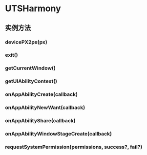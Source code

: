 # UTSHarmony


## 实例方法


### devicePX2px(px)

<!-- UTSJSON.UTSHarmony.devicePX2px.description -->

<!-- UTSJSON.UTSHarmony.devicePX2px.param -->

<!-- UTSJSON.UTSHarmony.devicePX2px.returnValue -->

<!-- UTSJSON.UTSHarmony.devicePX2px.test -->

<!-- UTSJSON.UTSHarmony.devicePX2px.compatibility -->

<!-- UTSJSON.UTSHarmony.devicePX2px.tutorial -->

### exit()

<!-- UTSJSON.UTSHarmony.exit.description -->

<!-- UTSJSON.UTSHarmony.exit.param -->

<!-- UTSJSON.UTSHarmony.exit.returnValue -->

<!-- UTSJSON.UTSHarmony.exit.test -->

<!-- UTSJSON.UTSHarmony.exit.compatibility -->

<!-- UTSJSON.UTSHarmony.exit.tutorial -->

### getCurrentWindow()

<!-- UTSJSON.UTSHarmony.getCurrentWindow.description -->

<!-- UTSJSON.UTSHarmony.getCurrentWindow.param -->

<!-- UTSJSON.UTSHarmony.getCurrentWindow.returnValue -->

<!-- UTSJSON.UTSHarmony.getCurrentWindow.test -->

<!-- UTSJSON.UTSHarmony.getCurrentWindow.compatibility -->

<!-- UTSJSON.UTSHarmony.getCurrentWindow.tutorial -->

### getUIAbilityContext()

<!-- UTSJSON.UTSHarmony.getUIAbilityContext.description -->

<!-- UTSJSON.UTSHarmony.getUIAbilityContext.param -->

<!-- UTSJSON.UTSHarmony.getUIAbilityContext.returnValue -->

<!-- UTSJSON.UTSHarmony.getUIAbilityContext.test -->

<!-- UTSJSON.UTSHarmony.getUIAbilityContext.compatibility -->

<!-- UTSJSON.UTSHarmony.getUIAbilityContext.tutorial -->

### onAppAbilityCreate(callback)

<!-- UTSJSON.UTSHarmony.onAppAbilityCreate.description -->

<!-- UTSJSON.UTSHarmony.onAppAbilityCreate.param -->

<!-- UTSJSON.UTSHarmony.onAppAbilityCreate.returnValue -->

<!-- UTSJSON.UTSHarmony.onAppAbilityCreate.test -->

<!-- UTSJSON.UTSHarmony.onAppAbilityCreate.compatibility -->

<!-- UTSJSON.UTSHarmony.onAppAbilityCreate.tutorial -->

### onAppAbilityNewWant(callback)

<!-- UTSJSON.UTSHarmony.onAppAbilityNewWant.description -->

<!-- UTSJSON.UTSHarmony.onAppAbilityNewWant.param -->

<!-- UTSJSON.UTSHarmony.onAppAbilityNewWant.returnValue -->

<!-- UTSJSON.UTSHarmony.onAppAbilityNewWant.test -->

<!-- UTSJSON.UTSHarmony.onAppAbilityNewWant.compatibility -->

<!-- UTSJSON.UTSHarmony.onAppAbilityNewWant.tutorial -->

### onAppAbilityShare(callback)

<!-- UTSJSON.UTSHarmony.onAppAbilityShare.description -->

<!-- UTSJSON.UTSHarmony.onAppAbilityShare.param -->

<!-- UTSJSON.UTSHarmony.onAppAbilityShare.returnValue -->

<!-- UTSJSON.UTSHarmony.onAppAbilityShare.test -->

<!-- UTSJSON.UTSHarmony.onAppAbilityShare.compatibility -->

<!-- UTSJSON.UTSHarmony.onAppAbilityShare.tutorial -->

### onAppAbilityWindowStageCreate(callback)

<!-- UTSJSON.UTSHarmony.onAppAbilityWindowStageCreate.description -->

<!-- UTSJSON.UTSHarmony.onAppAbilityWindowStageCreate.param -->

<!-- UTSJSON.UTSHarmony.onAppAbilityWindowStageCreate.returnValue -->

<!-- UTSJSON.UTSHarmony.onAppAbilityWindowStageCreate.test -->

<!-- UTSJSON.UTSHarmony.onAppAbilityWindowStageCreate.compatibility -->

<!-- UTSJSON.UTSHarmony.onAppAbilityWindowStageCreate.tutorial -->

### requestSystemPermission(permissions, success?, fail?)

<!-- UTSJSON.UTSHarmony.requestSystemPermission.description -->

<!-- UTSJSON.UTSHarmony.requestSystemPermission.param -->

<!-- UTSJSON.UTSHarmony.requestSystemPermission.returnValue -->

<!-- UTSJSON.UTSHarmony.requestSystemPermission.test -->

<!-- UTSJSON.UTSHarmony.requestSystemPermission.compatibility -->

<!-- UTSJSON.UTSHarmony.requestSystemPermission.tutorial -->